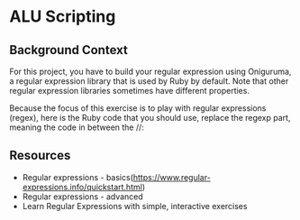 # ALU Scripting

## Background Context
For this project, you have to build your regular expression using Oniguruma, a regular expression library that is used by Ruby by default.
Note that other regular expression libraries sometimes have different properties.

Because the focus of this exercise is to play with regular expressions (regex), here is the Ruby code that you should use, replace the regexp part, meaning the code in between the //:

## Resources
- Regular expressions - basics(https://www.regular-expressions.info/quickstart.html)
- Regular expressions - advanced
- Learn Regular Expressions with simple, interactive exercises
